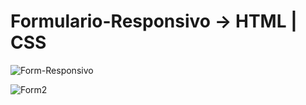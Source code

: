 # Formulario-Responsivo -> HTML | CSS

![Form-Responsivo](https://user-images.githubusercontent.com/102191759/200637244-9af21b6d-6e8e-4209-afa2-c8eda5e5b11b.JPG)

![Form2](https://user-images.githubusercontent.com/102191759/200637686-c2e08923-a5fa-423a-bc53-0cf382c740de.JPG)

